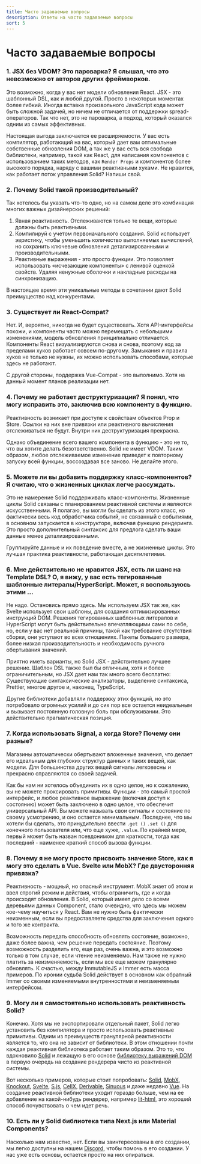 ```yaml
---
title: Часто задаваемые вопросы
description: Ответы на часто задаваемые вопросы
sort: 5
---
```


# Часто задаваемые вопросы

### 1. JSX без VDOM? Это пароварка? Я слышал, что это невозможно от авторов других фреймворков.

Это возможно, когда у вас нет модели обновления React. JSX - это шаблонный DSL, как и любой другой. Просто в некоторых моментах более гибкий. Иногда вставка произвольного JavaScript кода может быть сложной задачей, но ничем не отличается от поддержки spread-операторов. Так что нет, это не пароварка, а подход, который оказался одним из самых эффективных.

Настоящая выгода заключается ее расширяемости. У вас есть компилятор, работающий на вас, который дает вам оптимальные собственные обновления DOM, а так же у вас есть вся свобода библиотеки, например, такой как React, для написания компонентов с использованием таких методов, как `Render Props` и компонентов более высокого порядка, наряду с вашими реактивными хуками. Не нравится, как работает поток управления Solid? Напиши свой.

### 2. Почему Solid такой производительный?

Так хотелось бы указать что-то одно, но на самом деле это комбинация многих важных дизайнерских решений:

1. Явная реактивность. Отслеживаются только те вещи, которые должны быть реактивными.
2. Компилируй с учетом первоначального создания. Solid использует эвристику, чтобы уменьшить количество выполняемых вычислений, но сохранить ключевые обновления детализированными и производительными.
3. Реактивные выражения - это просто функции. Это позволяет использовать «исчезающие компоненты» с ленивой оценкой свойств. Удаляя ненужные оболочки и накладные расходы на синхронизацию.

В настоящее время эти уникальные методы в сочетании дают Solid преимущество над конкурентами.

### 3. Существует ли React-Compat?

Нет. И, вероятно, никогда не будет существовать. Хотя API-интерфейсы похожи, и компоненты часто можно перемещать с небольшими изменениями, модель обновления принципиально отличается. Компоненты React визуализируются снова и снова, поэтому код за пределами хуков работает совсем по-другому. Замыкания и правила хуков не только не нужны, их можно использовать способами, которые здесь не работают.

С другой стороны, поддержка Vue-Compat - это выполнимо. Хотя на данный момент планов реализации нет.

### 4. Почему не работает деструктуризация? Я понял, что могу исправить это, заключив всю компоненту в функцию.

Реактивность возникает при доступе к свойствам объектов Prop и Store. Ссылки на них вне привязки или реактивного вычисления отслеживаться не будут. Внутри них деструктуризация прекрасна.

Однако объединение всего вашего компонента в функцию - это не то, что вы хотите делать безответственно. Solid не имеет VDOM. Таким образом, любое отслеживаемое изменение приведет к повторному запуску всей функции, воссоздавая все заново. Не делайте этого.

### 5. Можете ли вы добавить поддержку класс-компонентов? Я считаю, что о жизненных циклах легче рассуждать.

Это не намерение Solid поддерживать класс-компоненты. Жизненные циклы Solid связаны с планированием реактивной системы и являются искусственными. Я полагаю, вы могли бы сделать из этого класс, но фактически весь код обработчика событий, не связанный с событиями, в основном запускается в конструкторе, включая функцию рендеринга. Это просто дополнительный синтаксис для предлога сделать ваши данные менее детализированными.

Группируйте данные и их поведение вместе, а не жизненные циклы. Это лучшая практика реактивности, работающая десятилетиями.

### 6. Мне действительно не нравится JSX, есть ли шанс на Template DSL? О, я вижу, у вас есть тегированные шаблонные литералы/HyperScript. Может, я воспользуюсь этими ...

Не надо. Остановись прямо здесь. Мы используем JSX так же, как Svelte использует свои шаблоны, для создания оптимизированных инструкций DOM. Решения тегированных шаблонных литералов и HyperScript могут быть действительно впечатляющими сами по себе, но, если у вас нет реальной причины, такой как требование отсутствия сборки, они уступают во всех отношениях. Пакеты большего размера, более низкая производительность и необходимость ручного обертывания значений.

Приятно иметь варианты, но Solid JSX - действительно лучшее решение. Шаблон DSL также был бы отличным, хотя и более ограничительным, но JSX дает нам так много всего бесплатно: Существующие синтаксические анализаторы, выделение синтаксиса, Prettier, многое другое и, наконец, TypeScript.

Другие библиотеки добавляли поддержку этих функций, но это потребовало огромных усилий и до сих пор все остается неидеальным и вызывает постоянную головную боль при обслуживании. Это действительно прагматическая позиция.

### 7. Когда использовать Signal, а когда Store? Почему они разные?

Магазины автоматически обертывают вложенные значения, что делает его идеальным для глубоких структур данных и таких вещей, как модели. Для большинства других вещей сигналы легковесны и прекрасно справляются со своей задачей.

Как бы нам ни хотелось объединить их в одно целое, но к сожалению, вы не можете проксировать примитивы. Функции - это самый простой интерфейс, и любое реактивное выражение (включая доступ к состоянию) может быть заключено в одно целое, что обеспечит универсальный API. Вы можете называть свои сигналы и состояние по своему усмотрению, и оно остается минимальным. Последнее, что мы хотели бы сделать, это принудительно ввести `.get ()` `.set ()` для конечного пользователя или, что еще хуже, `.value`. По крайней мере, первый может быть назван псевдонимом для краткости, тогда как последний - наименее краткий способ вызова функции.

### 8. Почему я не могу просто присвоить значение Store, как я могу это сделать в Vue. Svelte или MobX? Где двусторонняя привязка?

Реактивность - мощный, но опасный инструмент. MobX знает об этом и ввел строгий режим и действия, чтобы ограничить, где и когда происходят обновления. В Solid, который имеет дело со всеми деревьями данных Component, стало очевидно, что здесь мы можем кое-чему научиться у React. Вам не нужно быть фактически неизменным, если вы предоставляете средства для заключения одного и того же контракта.

Возможность передать способность обновлять состояние, возможно, даже более важна, чем решение передать состояние. Поэтому возможность разделить его, еще раз, очень важна, и это возможно только в том случае, если чтение неизменяемо. Нам также не нужно платить за неизменяемость, если мы все еще можем гранулярно обновлять. К счастью, между ImmutableJS и Immer есть масса примеров. По иронии судьба Solid действует в основном как обратный Immer со своими изменяемыми внутренностями и неизменяемым интерфейсом.

### 9. Могу ли я самостоятельно использовать реактивность Solid?

Конечно. Хотя мы не экспортировали отдельный пакет, Solid легко установить без компилятора и просто использовать реактивные примитивы. Одним из преимуществ гранулярной реактивности является то, что она не зависит от библиотеки. В этом отношении почти каждая реактивная библиотека работает таким образом. Это то, что вдохновило [Solid](https://github.com/solidjs/solid) и лежащую в его основе [библиотеку выражений DOM](https://github.com/ryansolid/dom-expressions) в первую очередь на создание рендерера чисто из реактивной системы.

Вот несколько примеров, которые стоит попробовать: [Solid](https://github.com/solidjs/solid), [MobX](https://github.com/mobxjs/mobx), [Knockout](https://github.com/knockout/knockout), [Svelte](https://github.com/sveltejs/svelte), [S.js](https://github.com/adamhaile/S), [CellX](https://github.com/Riim/cellx), [Derivable](https://github.com/ds300/derivablejs), [Sinuous](https://github.com/luwes/sinuous) и даже недавно [Vue](https://github.com/vuejs/vue). На создание реактивной библиотеки уходит гораздо больше, чем на ее добавление на какой-нибудь рендерер, например [lit-html](https://github.com/Polymer/lit-html), это хороший способ почувствовать о чем идет речь.

### 10. Есть ли у Solid библиотека типа Next.js или Material Components?

Насколько нам известно, нет. Если вы заинтересованы в его создании, мы легко доступны на нашем [Discord](https://discord.com/invite/solidjs), чтобы помочь в его создании. У нас уже есть основы, остается просто на них опираться.
